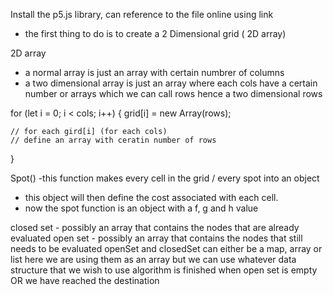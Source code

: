 Install the p5.js library, can reference to the file online using link

<script src="https://cdn.jsdelivr.net/npm/p5@1.4.1/lib/p5.js"></script>

- the first thing to do is to create a 2 Dimensional grid ( 2D array)

2D array

- a normal array is just an array with certain numbrer of columns
- a two dimensional array is just an array where each cols have a certain
  number or arrays which we can call rows hence a two dimensional rows

for (let i = 0; i < cols; i++) {
grid[i] = new Array(rows);

    // for each gird[i] (for each cols)
    // define an array with ceratin number of rows

}

Spot()
-this function makes every cell in the grid / every spot into an object

- this object will then define the cost associated with each cell.
- now the spot function is an object with a f, g and h value

closed set - possibly an array that contains the nodes that are already evaluated
open set - possibly an array that contains the nodes that still needs to be evaluated
openSet and closedSet can either be a map, array or list
here we are using them as an array but we can use whatever data structure that we wish to use
algorithm is finished when open set is empty OR we have reached the destination
